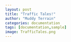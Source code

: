 ```yaml
---
layout: post
title: "Traffic Tales!"
author: "Muddy Terrain"
categories: documentation
tags: [documentation,sample]
image: TrafficTales.png
---
```

